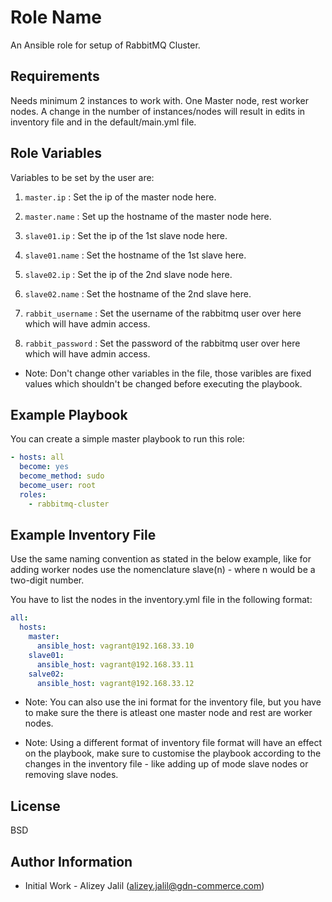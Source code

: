 Role Name
=========

An Ansible role for setup of RabbitMQ Cluster.

Requirements
------------

Needs minimum 2 instances to work with. One Master node, rest worker nodes. A change in the number of instances/nodes will result in edits in inventory file and in the default/main.yml file.


Role Variables
--------------

Variables to be set by the user are:

1. `master.ip` : Set the ip of the master node here.

2. `master.name` : Set up the hostname of the master node here.

3. `slave01.ip` : Set the ip of the 1st slave node here.

4. `slave01.name` : Set the hostname of the 1st slave here.

5. `slave02.ip` : Set the ip of the 2nd slave node here.

6. `slave02.name` : Set the hostname of the 2nd slave here.

7. `rabbit_username` : Set the username of the rabbitmq user over here which will have admin access.

8. `rabbit_password` : Set the password of the rabbitmq user over here which will have admin access.

 - Note: Don't change other variables in the file, those varibles are fixed values which shouldn't be changed before executing the playbook.

Example Playbook
----------------

You can create a simple master playbook to run this role:
```yml
- hosts: all
  become: yes
  become_method: sudo
  become_user: root
  roles:
    - rabbitmq-cluster
```

Example Inventory File
----------------------
Use the same naming convention as stated in the below example, like for adding worker nodes use the nomenclature slave(n) - where n would be a two-digit number.

You have to list the nodes in the inventory.yml file in the following format:

```yml
all:
  hosts:
    master:
      ansible_host: vagrant@192.168.33.10
    slave01:
      ansible_host: vagrant@192.168.33.11
    salve02:
      ansible_host: vagrant@192.168.33.12
```

 - Note: You can also use the ini format for the inventory file, but you have to make sure the there is atleast one master node and rest are worker nodes.

- Note: Using a different format of inventory file format will have an effect on the playbook, make sure to customise the playbook according to the changes in the inventory file - like adding up of mode slave nodes or removing slave nodes.

License
-------

BSD

Author Information
------------------

- Initial Work - Alizey Jalil (alizey.jalil@gdn-commerce.com)
